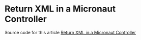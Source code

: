 # Return XML in a Micronaut Controller
Source code for this article [Return XML in a Micronaut Controller](https://mkyong.com/micronaut/return-xml-in-a-micronaut-controller/)